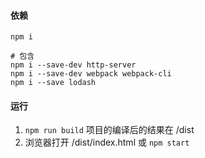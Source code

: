 #### 依赖
```
npm i

# 包含
npm i --save-dev http-server
npm i --save-dev webpack webpack-cli
npm i --save lodash 
```

#### 运行
1. ``` npm run build ``` 项目的编译后的结果在 /dist 
2. 浏览器打开 /dist/index.html 或 ```npm start```
